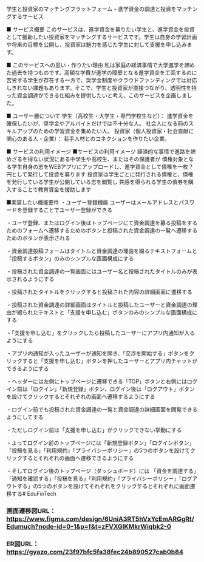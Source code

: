 学生と投資家のマッチングフラットフォーム - 進学資金の調達と投資をマッチングするサービス

■ サービス概要
このサービスは、進学資金を募りたい学生と、進学資金を投資として援助したい投資家をマッチングするサービスです。学生は自身の学習計画や将来の目標を公開し、投資家は魅力を感じた学生に対して支援を申し込みます。

■ このサービスへの思い・作りたい理由
私は家庭の経済事情で大学進学を諦めた過去を持つものです。高額な学費が進学の障壁となる進学資金を工面するのに苦労する学生が存在する一方で、奨学金制度やクラウドファンディングでは対応しきれない課題もあります。そこで、学生と投資家が直接つながり、透明性を持った資金調達ができる仕組みを提供したいと考え、このサービスを企画しました。

■ ユーザー層について
学生（高校生・大学生・専門学校生など）： 進学資金を確保したいが、奨学金やアルバイトだけでは不十分な人。 社会人になる前のスキルアップのための学習資金を集めたい人。 投資家（個人投資家・社会貢献に関心のある人・企業）： 若手人材とのコネクションを作りたい企業。

■ サービスの利用イメージ
■サービスの利用イメージ 経済的な事情で進路を諦めざるを得ない状況にある中学生や高校生、またはその保護者が 債権対象となる学生自身の志をWEBアプリにアップロードし、進学資金として債権を一枚？円として発行して投資を募ります 投資家は学生ごとに発行される債権と、債権を発行している学生が公開している志を閲覧し 共感を得られる学生の債券を購入することで教育資金を援助します

■実装したい機能要件
・ユーザー登録機能 ユーザーはメールアドレスとパスワードを登録することでユーザー登録ができる

・ユーザ登録、またはログイン後はトップページにて資金調達を募る投稿をするためのフォームへ遷移するためのボタンと投稿された資金調達の一覧へ遷移するためのボタンが表示される

・資金調達投稿フォームはタイトルと資金調達の理由を綴るテキストフォームと「投稿するボタン」のみのシンプルな画面構成にする

・投稿された資金調達の一覧画面にはユーザー名と投稿されたタイトルのみが表示されるようにする

・投稿されたタイトルをクリックすると投稿された内容の詳細画面に遷移する

・投稿された資金調達の詳細画面はタイトルと投稿したユーザーと資金調達の理由が綴られたテキストと「支援を申し込む」ボタンのみのシンプルな画面構成にする

・「支援を申し込む」をクリックしたら投稿したユーザーにアプリ内通知が入るようにする

・アプリ内通知が入ったユーザーが通知を開き、「交渉を開始する」ボタンをクリックすると「支援を申し込む」ボタンを押したユーザーとアプリ内チャットができるようにする

・ヘッダーには左側にトップページに遷移できる「TOP」ボタンと右側にはログイン前は「ログイン」「新規登録」ボタン、ログイン後は「ログアウト」ボタンを設けてクリックするとそれぞれの画面へ遷移するようにする

・ログイン前でも投稿された資金調達の一覧と資金調達の詳細画面を閲覧できるようにしてする

・ただしログイン前は「支援を申し込む」がクリックできない挙動にする

・よってログイン前のトップページには「新規登録ボタン」「ログインボタン」「投稿を見る」「利用規約」「プライバシーポリシー」の5つのボタンを設けてクリックするとそれぞれの画面へ遷移できるようにする

・そしてログイン後のトップページ（ダッシュボード）には 「資金を調達する」「通知を確認する」「投稿を見る」「利用規約」「プライバシーポリシー」「ログアウトする」の5つのボタンを設けてそれぞれをクリックするとそれぞれに画面遷移する# EduFinTech

### 画面遷移図URL：https://www.figma.com/design/6UniA3RT5hVxYcEmARGgRt/Edumuch?node-id=0-1&p=f&t=zFVXGIKMkrWiqbk2-0
### ER図URL：https://gyazo.com/23f97bfc5fa38fec24b890527cab0b84